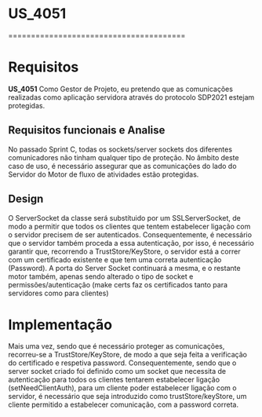 # US_4051
=======================================
# Requisitos

**US_4051** Como Gestor de Projeto, eu pretendo que as comunicações realizadas como aplicação servidora através do protocolo SDP2021 estejam protegidas.

## Requisitos funcionais e Analise

No passado Sprint C, todas os sockets/server sockets dos diferentes comunicadores não tinham qualquer tipo de proteção. No âmbito deste caso de uso, é necessário assegurar que as comunicações do lado do Servidor do Motor de fluxo de atividades estão protegidas.

## Design

O ServerSocket da classe será substítuido por um SSLServerSocket, de modo a permitir que todos os clientes que tentem estabelecer ligação com o servidor precisem de ser autenticados. Consequentemente, é necessário que o servidor também proceda a essa autenticação, por isso, é necessário garantir que, recorrendo a TrustStore/KeyStore, o servidor está a correr com um certificado existente e que tem uma correta autenticação (Password). A porta do Server Socket continuará a mesma, e o restante motor também, apenas sendo alterado o tipo de socket e permissões/autenticação (make certs faz os certificados tanto para servidores como para clientes)

# Implementação

Mais uma vez, sendo que é necessário proteger as comunicações, recorreu-se a TrustStore/KeyStore, de modo a que seja feita a verificação do certificado e respetiva password. Consequentemente, sendo que o server socket criado foi definido como um socket que necessita de autenticação para todos os clientes tentarem estabelecer ligação (setNeedClientAuth), para um cliente poder estabelecer ligação com o servidor, é necessário que seja introduzido como trustStore/keyStore, um cliente permitido a estabelecer comunicação, com a password correta.

